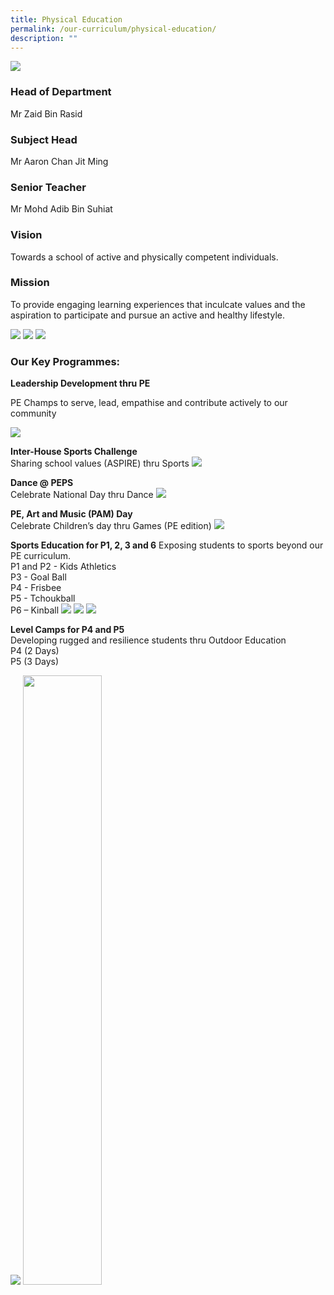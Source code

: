 ```yaml
---
title: Physical Education
permalink: /our-curriculum/physical-education/
description: ""
---
```

![](/images/PE1.jpg)
### Head of Department
Mr Zaid Bin Rasid

 
### Subject Head

Mr Aaron Chan Jit Ming


### Senior Teacher
Mr Mohd Adib Bin Suhiat

  

### Vision

Towards a school of active and physically competent individuals.

  

### Mission

To provide engaging learning experiences that inculcate values and the aspiration to participate and pursue an active and healthy lifestyle.

![](/images/2023%20PE/Picture3.jpg)
![](/images/2023%20PE/Picture2.jpg)
![](/images/2023%20PE/Picture4.jpg)

### Our Key Programmes:

**Leadership Development thru PE**

PE Champs to serve, lead, empathise and contribute actively to our community

![](/images/PE2.jpg)

**Inter-House Sports Challenge**  <br>
Sharing school values (ASPIRE) thru Sports
![](/images/PE3.png)

**Dance @ PEPS**  <br>
Celebrate National Day thru Dance
![](/images/PE4.jpg)

**PE, Art and Music (PAM) Day**<br>
Celebrate Children’s day thru Games (PE edition)
![](/images/Pe5.png)

**Sports Education for P1, 2, 3 and 6**
Exposing students to sports beyond our PE curriculum.  
P1 and P2 - Kids Athletics  <br>
P3 - Goal Ball <br>
P4 - Frisbee <br>
P5 - Tchoukball <br>
P6 – Kinball 
![](/images/PE1.jpeg)
![](/images/PE2.jpeg)
![](/images/PE3.jpeg)


**Level Camps for P4 and P5**  
Developing rugged and resilience students thru Outdoor Education  <br>
P4 (2 Days)  <br>
P5 (3 Days)

![](/images/PE7.png)
<img src="/images/PE8.png" 
     style="width:50%">